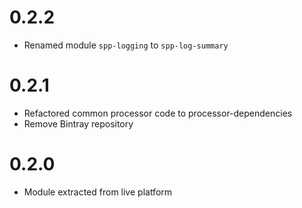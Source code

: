 # 0.2.2
- Renamed module `spp-logging` to `spp-log-summary`

# 0.2.1
- Refactored common processor code to processor-dependencies
- Remove Bintray repository

# 0.2.0
- Module extracted from live platform
